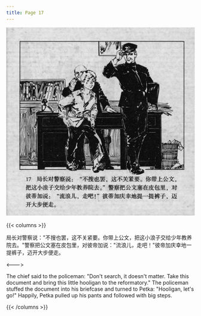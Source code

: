 ```yaml
---
title: Page 17
---
```


![biao page](./../../images/biao/seifert0726_biao_0021_017.jpg)

{{< columns >}}

局长对警察说："不搜也罢，这不关紧要。你带上公文，把这小浪子交给少年教养院去。"警察把公文塞在皮包里，对彼帝加说："流浪儿，走吧！"彼帝加庆幸地一提裤子，迈开大步便走。

<--->

The chief said to the policeman: "Don't search, it doesn\'t matter. Take this document and bring this little hooligan to the reformatory." The policeman stuffed the document into his briefcase and turned to Petka: "Hooligan, let\'s go!" Happily, Petka pulled up his pants and followed with big steps.

{{< /columns >}}
